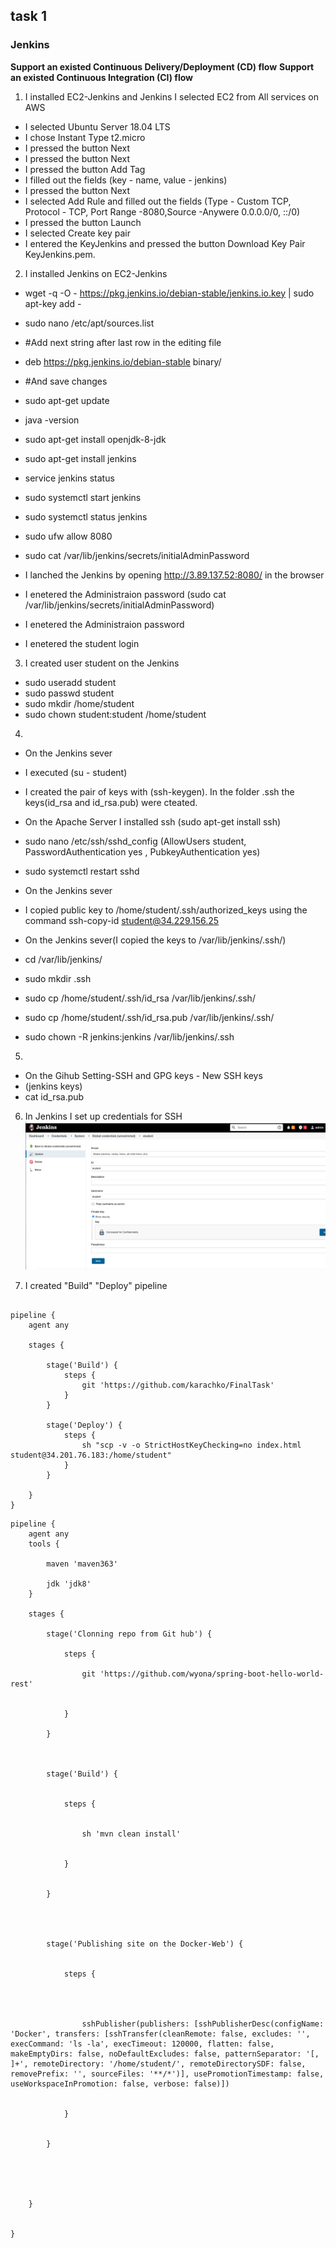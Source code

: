 ## task 1
### Jenkins

**Support an existed Continuous Delivery/Deployment (CD) flow**
**Support an existed Continuous Integration (CI) flow**
1. I installed EC2-Jenkins and Jenkins
I selected EC2 from All services on AWS
- I selected Ubuntu Server 18.04 LTS
- I chose Instant Type t2.micro
- I pressed the button Next
- I pressed the button Next
- I pressed the button Add Tag
- I filled out the fields (key - name, value - jenkins)
- I pressed the button Next
- I selected Add Rule and filled out the fields (Type - Custom TCP, Protocol - TCP, Port Range -8080,Source -Anywere 0.0.0.0/0, ::/0)
- I pressed the button Launch
- I selected Create key pair
- I entered the KeyJenkins and pressed the button Download Key Pair KeyJenkins.pem.
2. I installed Jenkins on EC2-Jenkins
- wget -q -O - https://pkg.jenkins.io/debian-stable/jenkins.io.key | sudo apt-key add -
- sudo nano /etc/apt/sources.list
- #Add next string after last row in the editing file
- deb https://pkg.jenkins.io/debian-stable binary/
- #And save changes
- sudo apt-get update
- java -version
- sudo apt-get install openjdk-8-jdk
- sudo apt-get install jenkins
- service jenkins status


- sudo systemctl start jenkins
- sudo systemctl status jenkins
- sudo ufw allow 8080
- sudo cat /var/lib/jenkins/secrets/initialAdminPassword

- I lanched the Jenkins by opening http://3.89.137.52:8080/ in the browser
- I enetered the Administraion password (sudo cat /var/lib/jenkins/secrets/initialAdminPassword)

- I enetered the Administraion password
- I enetered the student login 

3. I created user student on the Jenkins
- sudo useradd student
- sudo passwd student
- sudo mkdir /home/student
- sudo chown student:student /home/student

4. 
- On the Jenkins sever
- I executed (su - student)
- I created the pair of keys with (ssh-keygen). In the folder .ssh the keys(id_rsa and id_rsa.pub) were cteated.

- On the Apache Server I installed ssh (sudo apt-get install ssh)
- sudo nano /etc/ssh/sshd_config (AllowUsers student, PasswordAuthentication yes , PubkeyAuthentication yes)
- sudo systemctl restart sshd

- On the Jenkins sever
- I copied public key to /home/student/.ssh/authorized_keys using the command 
ssh-copy-id student@34.229.156.25

- On the Jenkins sever(I copied the keys to /var/lib/jenkins/.ssh/)
- cd  /var/lib/jenkins/
- sudo mkdir .ssh
- sudo cp /home/student/.ssh/id_rsa  /var/lib/jenkins/.ssh/
- sudo cp /home/student/.ssh/id_rsa.pub  /var/lib/jenkins/.ssh/
- sudo chown -R jenkins:jenkins /var/lib/jenkins/.ssh

5.
- On the Gihub Setting-SSH and GPG keys - New SSH keys
- (jenkins keys)
- cat id_rsa.pub

6. In Jenkins I set up credentials for SSH
![picture 1-1](https://github.com/karachko/juniordevops/blob/main/Screenshot%202022-02-24%20at%2017.28.33.png)

7. I created "Build" "Deploy" pipeline

```

pipeline {
    agent any
    
    stages {
    
        stage('Build') {
            steps {
                git 'https://github.com/karachko/FinalTask'
            }
        }
    
        stage('Deploy') {
            steps {
                sh "scp -v -o StrictHostKeyChecking=no index.html student@34.201.76.183:/home/student"
            }
        }
        
    }
}

```

```
pipeline {
    agent any
    tools { 

        maven 'maven363'

        jdk 'jdk8'
    }

    stages {

        stage('Clonning repo from Git hub') {

            steps {

                git 'https://github.com/wyona/spring-boot-hello-world-rest'
           

            }

        }



        stage('Build') {


            steps {


                sh 'mvn clean install'


            }


        }

       


        stage('Publishing site on the Docker-Web') {


            steps {

                       


                sshPublisher(publishers: [sshPublisherDesc(configName: 'Docker', transfers: [sshTransfer(cleanRemote: false, excludes: '', execCommand: 'ls -la', execTimeout: 120000, flatten: false, makeEmptyDirs: false, noDefaultExcludes: false, patternSeparator: '[, ]+', remoteDirectory: '/home/student/', remoteDirectorySDF: false, removePrefix: '', sourceFiles: '**/*')], usePromotionTimestamp: false, useWorkspaceInPromotion: false, verbose: false)])


            }


        }


                


    }


}


```

